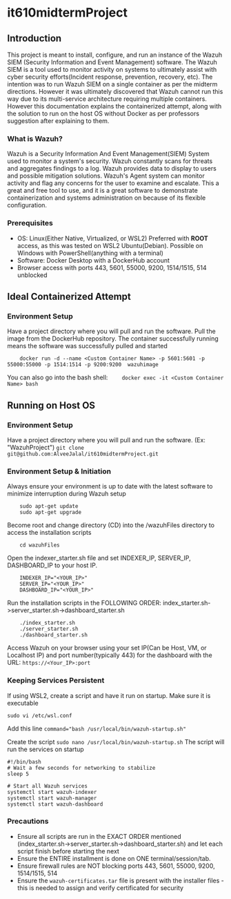 # it610midtermProject

## Introduction
This project is meant to install, configure, and run an instance of the Wazuh SIEM (Security Information and Event Management) software. The Wazuh SIEM is a tool used to monitor activity on systems to ultimately assist with cyber security efforts(Incident response, prevention, recovery, etc). The intention was to run Wazuh SIEM on a single container as per the midterm directions. However it was ultimately discovered that Wazuh cannot run this way due to its multi-service architecture requiring multiple containers. However this documentation explains the containerized attempt, along with the solution to run on the host OS without Docker as per professors suggestion after explaining to them.

### What is Wazuh?
Wazuh is a Security Information And Event Management(SIEM) System used to monitor a system's security. Wazuh constantly scans for threats and aggregates findings to a log. Wazuh provides data to display to users and possible mitigation solutions. Wazuh's Agent system can monitor activity and flag any concerns for the user to examine and escalate. This a great and free tool to use, and it is a great software to demonstrate containerization and systems administration on because of its flexible configuration. 

### Prerequisites
* OS: Linux(Either Native, Virtualized, or WSL2) Preferred with **ROOT** access, as this was tested on WSL2 Ubuntu(Debian). Possible on Windows with PowerShell(anything with a terminal)
* Software: Docker Desktop with a DockerHub account
* Browser access with ports 443, 5601, 55000, 9200, 1514/1515, 514 unblocked


## Ideal Containerized Attempt
### Environment Setup

Have a project directory where you will pull and run the software. Pull the image from the DockerHub repository. The container successfully running means the software was successfully pulled and started
``` docker pull alveejalal/wazuhimage:latest 
    docker run -d --name <Custom Container Name> -p 5601:5601 -p 55000:55000 -p 1514:1514 -p 9200:9200  wazuhimage
```
You can also go into the bash shell:
```     docker exec -it <Custom Container Name> bash ```


## Running on Host OS
### Environment Setup
Have a project directory where you will pull and run the software. (Ex: "WazuhProject")
``` git clone git@github.com:AlveeJalal/it610midtermProject.git ```

### Environment Setup & Initiation
Always ensure your environment is up to date with the latest software to minimize interruption during Wazuh setup
```
    sudo apt-get update
    sudo apt-get upgrade
```
Become root and change directory (CD) into the /wazuhFiles directory to access the installation scripts
``` su -
    cd wazuhFiles
```
Open the indexer_starter.sh file and set INDEXER_IP, SERVER_IP, DASHBOARD_IP to your host IP. 
```
    INDEXER_IP="<YOUR_IP>"
    SERVER_IP="<YOUR_IP>"
    DASHBOARD_IP="<YOUR_IP>"
```
Run the installation scripts in the FOLLOWING ORDER: index_starter.sh->server_starter.sh->dashboard_starter.sh 
```
    ./index_starter.sh
    ./server_starter.sh
    ./dashboard_starter.sh
```
Access Wazuh on your browser using your set IP(Can be Host, VM, or Localhost IP) and port number(typically 443) for the dashboard  with the URL: ``` https://<Your_IP>:port ```

### Keeping Services Persistent

If using WSL2, create a script and have it run on startup. Make sure it is executable
```
sudo vi /etc/wsl.conf
```
Add this line ``` command="bash /usr/local/bin/wazuh-startup.sh" ```

Create the script
``` sudo nano /usr/local/bin/wazuh-startup.sh ```
The script will run the services on startup
```
#!/bin/bash
# Wait a few seconds for networking to stabilize
sleep 5

# Start all Wazuh services
systemctl start wazuh-indexer
systemctl start wazuh-manager
systemctl start wazuh-dashboard

```



### Precautions
* Ensure all scripts are run in the EXACT ORDER mentioned (index_starter.sh->server_starter.sh->dashboard_starter.sh) and let each script finish before starting the next
* Ensure the ENTIRE installment is done on ONE terminal/session/tab. 
* Ensure firewall rules are NOT blocking ports 443, 5601, 55000, 9200, 1514/1515, 514
* Ensure the `wazuh-certificates.tar` file is present with the installer files - this is needed to assign and verify certificated for security


